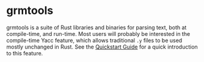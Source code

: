 # grmtools

grmtools is a suite of Rust libraries and binaries for parsing text, both at
compile-time, and run-time. Most users will probably be interested in the
compile-time Yacc feature, which allows traditional `.y` files to be used mostly
unchanged in Rust. See the [Quickstart Guide](quickstart.md) for a quick
introduction to this feature.
